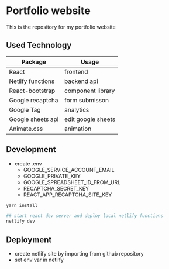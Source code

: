 # Portfolio website

This is the repository for my portfolio website

## Used Technology

| **Package**       | **Usage**          |
| ----------------- | ------------------ |
| React             | frontend           |
| Netlify functions | backend api        |
| React-bootstrap   | component library  |
| Google recaptcha  | form submisson     |
| Google Tag        | analytics          |
| Google sheets api | edit google sheets |
| Animate.css       | animation          |


## Development

- create .env
  - GOOGLE_SERVICE_ACCOUNT_EMAIL
  - GOOGLE_PRIVATE_KEY
  - GOOGLE_SPREADSHEET_ID_FROM_URL
  - RECAPTCHA_SECRET_KEY
  - REACT_APP_RECAPTCHA_SITE_KEY

```bash
yarn install

## start react dev server and deploy local netlify functions
netlify dev 
```

## Deployment

- create netlify site by importing from github repository
- set env var in netlify 